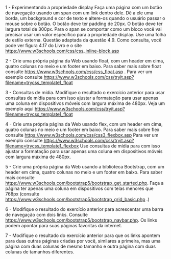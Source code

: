 1 - Experimentando a propriedade display
Faça uma página com um botão de navegação usando um span com um link dentro dele. Dê a ele uma borda, um background e cor de texto e altere-os quando o usuário passar o mouse sobre o botão. O botão deve ter padding de 20px. O botão deve ter largura total de 300px. Para o span se comportar como um bloco você vai precisar usar um valor específico para a propriedade display. Use uma folha de estilo externa. Questão adaptada da questão 4.9. Como consulta, você pode ver figura 4.17 do Livro e o site https://www.w3schools.com/css/css_inline-block.asp 




2 - Crie uma própria página da Web usando float, com um header em cima, quatro colunas no meio e um footer em baixo. Para saber mais sobre float consulte https://www.w3schools.com/css/css_float.asp . Para ver um exemplo consulte https://www.w3schools.com/css/tryit.asp?filename=trycss_template1_float 




3 - Consultas de mídia.
Modifique o resultado o exercício anterior para usar consultas de mídia para com isso ajustar a formatação para usar apenas uma coluna em dispositivos móveis com largura máxima de 480px. Veja um exemplo aqui https://www.w3schools.com/css/tryit.asp?filename=trycss_template1_float 




4 - Crie uma própria página da Web usando flex, com um header em cima, quatro colunas no meio e um footer em baixo. Para saber mais sobre flex consulte https://www.w3schools.com/css/css3_flexbox.asp 
Para ver um exemplo consulte https://www.w3schools.com/css/tryit.asp?filename=trycss_template1_flexbox 
Use consultas de mídia para com isso ajustar a formatação para usar apenas uma coluna em dispositivos móveis com largura máxima de 480px.




5 - Crie uma própria página da Web usando a biblioteca Bootstrap, com um header em cima, quatro colunas no meio e um footer em baixo. Para saber mais consulte https://www.w3schools.com/bootstrap5/bootstrap_get_started.php. Faça a página ter apenas uma coluna em dispositivos com telas menores que 768px (consulte https://www.w3schools.com/bootstrap5/bootstrap_grid_basic.php .)




6 - Modifique o resultado do exercício anterior para acrescentar uma barra de navegação com dois links. Consulte https://www.w3schools.com/bootstrap5/bootstrap_navbar.php. Os links podem apontar para suas páginas favoritas da internet.




7 - Modifique o resultado do exercício anterior para que os links apontem para duas outras páginas criadas por você, similares a primeira, mas uma página com duas colunas de mesmo tamanho e outra página com duas colunas de tamanhos diferentes.